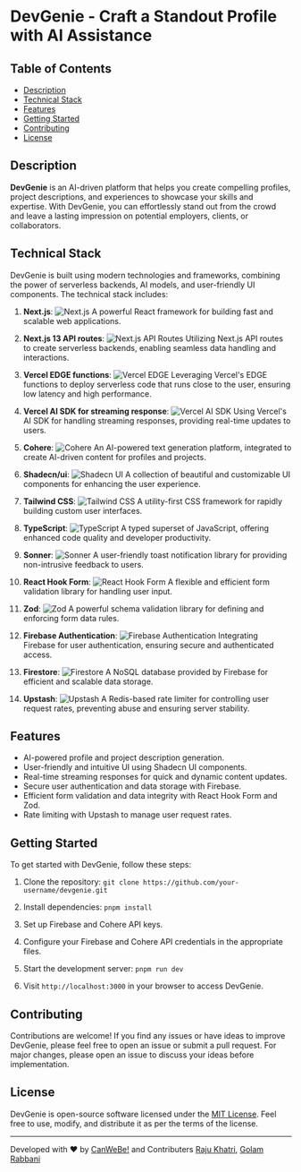 # DevGenie - Craft a Standout Profile with AI Assistance

## Table of Contents

- [Description](#description)
- [Technical Stack](#technical-stack)
- [Features](#features)
- [Getting Started](#getting-started)
- [Contributing](#contributing)
- [License](#license)

## Description

**DevGenie** is an AI-driven platform that helps you create compelling profiles, project descriptions, and experiences to showcase your skills and expertise. With DevGenie, you can effortlessly stand out from the crowd and leave a lasting impression on potential employers, clients, or collaborators.

## Technical Stack

DevGenie is built using modern technologies and frameworks, combining the power of serverless backends, AI models, and user-friendly UI components. The technical stack includes:

1. **Next.js**: ![Next.js](https://img.shields.io/badge/-Next.js-007ACC?style=flat-square&logo=next.js&logoColor=white)
   A powerful React framework for building fast and scalable web applications.

2. **Next.js 13 API routes**: ![Next.js API Routes](https://img.shields.io/badge/-Next.js%2013%20API%20Routes-007ACC?style=flat-square&logo=next.js&logoColor=white)
   Utilizing Next.js API routes to create serverless backends, enabling seamless data handling and interactions.

3. **Vercel EDGE functions**: ![Vercel EDGE](https://img.shields.io/badge/-Vercel%20EDGE%20functions-000000?style=flat-square&logo=vercel&logoColor=white)
   Leveraging Vercel's EDGE functions to deploy serverless code that runs close to the user, ensuring low latency and high performance.

4. **Vercel AI SDK for streaming response**: ![Vercel AI SDK](https://img.shields.io/badge/-Vercel%20AI%20SDK-000000?style=flat-square&logo=vercel&logoColor=white)
   Using Vercel's AI SDK for handling streaming responses, providing real-time updates to users.

5. **Cohere**: ![Cohere](https://img.shields.io/badge/-Cohere-6D28D9?style=flat-square&logo=cohere&logoColor=white)
   An AI-powered text generation platform, integrated to create AI-driven content for profiles and projects.

6. **Shadecn/ui**: ![Shadecn UI](https://img.shields.io/badge/-Shadecn%2Fui-34D399?style=flat-square&logo=react&logoColor=white)
   A collection of beautiful and customizable UI components for enhancing the user experience.

7. **Tailwind CSS**: ![Tailwind CSS](https://img.shields.io/badge/-Tailwind%20CSS-38B2AC?style=flat-square&logo=tailwind-css&logoColor=white)
   A utility-first CSS framework for rapidly building custom user interfaces.

8. **TypeScript**: ![TypeScript](https://img.shields.io/badge/-TypeScript-3178C6?style=flat-square&logo=typescript&logoColor=white)
   A typed superset of JavaScript, offering enhanced code quality and developer productivity.

9. **Sonner**: ![Sonner](https://img.shields.io/badge/-Sonner-4B5563?style=flat-square&logo=react&logoColor=white)
   A user-friendly toast notification library for providing non-intrusive feedback to users.

10. **React Hook Form**: ![React Hook Form](https://img.shields.io/badge/-React%20Hook%20Form-61DAFB?style=flat-square&logo=react&logoColor=white)
    A flexible and efficient form validation library for handling user input.

11. **Zod**: ![Zod](https://img.shields.io/badge/-Zod-4950A0?style=flat-square&logo=zod&logoColor=white)
    A powerful schema validation library for defining and enforcing form data rules.

12. **Firebase Authentication**: ![Firebase Authentication](https://img.shields.io/badge/-Firebase%20Authentication-FFCA28?style=flat-square&logo=firebase&logoColor=black)
    Integrating Firebase for user authentication, ensuring secure and authenticated access.

13. **Firestore**: ![Firestore](https://img.shields.io/badge/-Firestore-FFCA28?style=flat-square&logo=firebase&logoColor=black)
    A NoSQL database provided by Firebase for efficient and scalable data storage.

14. **Upstash**: ![Upstash](https://img.shields.io/badge/-Upstash-DC382D?style=flat-square&logo=redis&logoColor=white)
    A Redis-based rate limiter for controlling user request rates, preventing abuse and ensuring server stability.

## Features

- AI-powered profile and project description generation.
- User-friendly and intuitive UI using Shadecn UI components.
- Real-time streaming responses for quick and dynamic content updates.
- Secure user authentication and data storage with Firebase.
- Efficient form validation and data integrity with React Hook Form and Zod.
- Rate limiting with Upstash to manage user request rates.

## Getting Started

To get started with DevGenie, follow these steps:

1. Clone the repository: `git clone https://github.com/your-username/devgenie.git`

2. Install dependencies: `pnpm install`

3. Set up Firebase and Cohere API keys.

4. Configure your Firebase and Cohere API credentials in the appropriate files.

5. Start the development server: `pnpm run dev`

6. Visit `http://localhost:3000` in your browser to access DevGenie.

## Contributing

Contributions are welcome! If you find any issues or have ideas to improve DevGenie, please feel free to open an issue or submit a pull request. For major changes, please open an issue to discuss your ideas before implementation.

## License

DevGenie is open-source software licensed under the [MIT License](LICENSE). Feel free to use, modify, and distribute it as per the terms of the license.

---

Developed with ❤️ by [CanWeBe!](https://canwebe.in)
and Contributers [Raju Khatri](https://github.com/Kiyoponn),
[Golam Rabbani](https://github.com/devRabbani)

